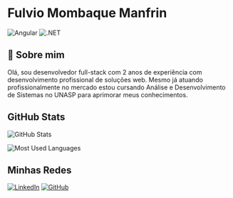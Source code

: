 # Fulvio Mombaque Manfrin 
![Angular](https://img.shields.io/badge/Angular-DD0031?style=for-the-badge&logo=angular&logoColor=white) ![.NET](https://img.shields.io/badge/.NET-5C2D91?style=for-the-badge&logo=.net&logoColor=white)

## 🚀 Sobre mim
Olá, sou desenvolvedor full-stack com 2 anos de experiência com desenvolvimento profissional de soluções web. Mesmo já atuando profissionalmente no mercado estou cursando Análise e Desenvolvimento de Sistemas no UNASP para aprimorar meus conhecimentos.

## GitHub Stats

![GitHub Stats](https://github-readme-stats.vercel.app/api?username=fulviomanfrin&theme=shadow_green&bg_color=000)

![Most Used Languages](https://github-readme-stats-git-masterrstaa-rickstaa.vercel.app/api/top-langs/?username=fulviomanfrin&layout=compact&theme=shadow_green&bg_color=000)

## Minhas Redes
[![LinkedIn](https://img.shields.io/badge/LinkedIn-0077B5?style=for-the-badge&logo=linkedin&logoColor=white)](https://www.linkedin.com/in/fulvio-mombaque-manfrin-4b653a27/)
[![GitHub](https://img.shields.io/badge/GitHub-100000?style=for-the-badge&logo=github&logoColor=white)](https://github.com/fulviomanfrin)
